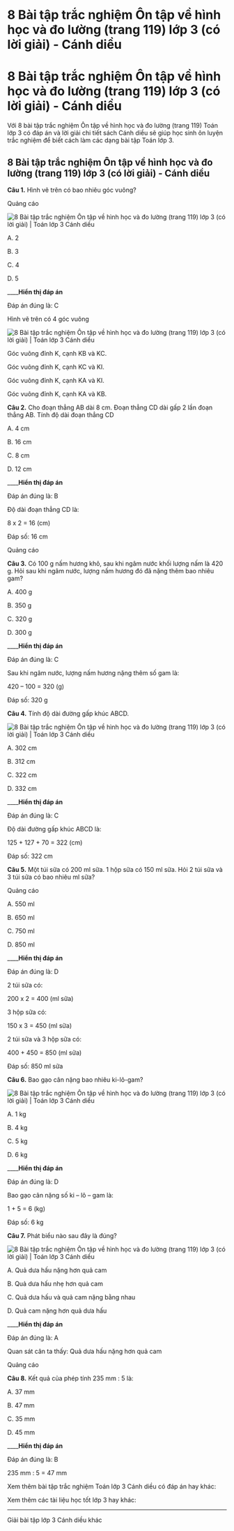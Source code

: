# 8 Bài tập trắc nghiệm Ôn tập về hình học và đo lường (trang 119) lớp 3 (có lời giải) - Cánh diều

# 8 Bài tập trắc nghiệm Ôn tập về hình học và đo lường (trang 119) lớp 3 (có lời giải) - Cánh diều

Với 8 bài tập trắc nghiệm Ôn tập về hình học và đo lường (trang 119) Toán lớp 3 có đáp án và lời giải chi tiết sách Cánh diều sẽ giúp học sinh ôn luyện trắc nghiệm để biết cách làm các dạng bài tập Toán lớp 3.

## 8 Bài tập trắc nghiệm Ôn tập về hình học và đo lường (trang 119) lớp 3 (có lời giải) - Cánh diều

**Câu 1.** Hình vẽ trên có bao nhiêu góc vuông?

Quảng cáo

![8 Bài tập trắc nghiệm Ôn tập về hình học và đo lường \(trang 119\) lớp 3 \(có lời giải\) | Toán lớp 3 Cánh diều](https://vietjack.com/toan-3-cd/images/trac-nghiem-on-tap-ve-hinh-hoc-va-do-luong-trang-119.PNG)

A. 2

B. 3

C. 4

D. 5

____**Hiển thị đáp án**

Đáp án đúng là: C

Hình vẽ trên có 4 góc vuông

![8 Bài tập trắc nghiệm Ôn tập về hình học và đo lường \(trang 119\) lớp 3 \(có lời giải\) | Toán lớp 3 Cánh diều](https://vietjack.com/toan-3-cd/images/trac-nghiem-on-tap-ve-hinh-hoc-va-do-luong-trang-119-a.PNG)

Góc vuông đỉnh K, cạnh KB và KC.

Góc vuông đỉnh K, cạnh KC và KI.

Góc vuông đỉnh K, cạnh KA và KI.

Góc vuông đỉnh K, cạnh KA và KB.

**Câu 2.** Cho đoạn thẳng AB dài 8 cm. Đoạn thẳng CD dài gấp 2 lần đoạn thẳng AB. Tính độ dài đoạn thẳng CD

A. 4 cm

B. 16 cm

C. 8 cm

D. 12 cm

____**Hiển thị đáp án**

Đáp án đúng là: B

Độ dài đoạn thẳng CD là:

8 x 2 = 16 (cm)

Đáp số: 16 cm

Quảng cáo

**Câu 3.** Có 100 g nấm hương khô, sau khi ngâm nước khối lượng nấm là 420 g. Hỏi sau khi ngâm nước, lượng nấm hương đó đã nặng thêm bao nhiêu gam?

A. 400 g

B. 350 g

C. 320 g

D. 300 g

____**Hiển thị đáp án**

Đáp án đúng là: C

Sau khi ngâm nước, lượng nấm hương nặng thêm số gam là:

420 – 100 = 320 (g)

Đáp số: 320 g

**Câu 4.** Tính độ dài đường gấp khúc ABCD.

![8 Bài tập trắc nghiệm Ôn tập về hình học và đo lường \(trang 119\) lớp 3 \(có lời giải\) | Toán lớp 3 Cánh diều](https://vietjack.com/toan-3-cd/images/trac-nghiem-on-tap-ve-hinh-hoc-va-do-luong-trang-119-a1.PNG)

A. 302 cm

B. 312 cm

C. 322 cm

D. 332 cm

____**Hiển thị đáp án**

Đáp án đúng là: C

Độ dài đường gấp khúc ABCD là:

125 + 127 + 70 = 322 (cm)

Đáp số: 322 cm

**Câu 5.** Một túi sữa có 200 ml sữa. 1 hộp sữa có 150 ml sữa. Hỏi 2 túi sữa và 3 túi sữa có bao nhiêu ml sữa?

Quảng cáo

A. 550 ml

B. 650 ml

C. 750 ml

D. 850 ml

____**Hiển thị đáp án**

Đáp án đúng là: D

2 túi sữa có:

200 x 2 = 400 (ml sữa)

3 hộp sữa có:

150 x 3 = 450 (ml sữa)

2 túi sữa và 3 hộp sữa có:

400 + 450 = 850 (ml sữa)

Đáp số: 850 ml sữa

**Câu 6.** Bao gạo cân nặng bao nhiêu ki-lô-gam?

![8 Bài tập trắc nghiệm Ôn tập về hình học và đo lường \(trang 119\) lớp 3 \(có lời giải\) | Toán lớp 3 Cánh diều](https://vietjack.com/toan-3-cd/images/trac-nghiem-on-tap-ve-hinh-hoc-va-do-luong-trang-119-1.PNG)

A. 1 kg

B. 4 kg

C. 5 kg

D. 6 kg

____**Hiển thị đáp án**

Đáp án đúng là: D

Bao gạo cân nặng số ki – lô – gam là:

1 + 5 = 6 (kg)

Đáp số: 6 kg

**Câu 7.** Phát biểu nào sau đây là đúng?

![8 Bài tập trắc nghiệm Ôn tập về hình học và đo lường \(trang 119\) lớp 3 \(có lời giải\) | Toán lớp 3 Cánh diều](https://vietjack.com/toan-3-cd/images/trac-nghiem-on-tap-ve-hinh-hoc-va-do-luong-trang-119-1a.PNG)

A. Quả dưa hấu nặng hơn quả cam

B. Quả dưa hấu nhẹ hơn quả cam

C. Quả dưa hấu và quả cam nặng bằng nhau

D. Quả cam nặng hơn quả dưa hấu

____**Hiển thị đáp án**

Đáp án đúng là: A

Quan sát cân ta thấy: Quả dưa hấu nặng hơn quả cam

Quảng cáo

**Câu 8.** Kết quả của phép tính 235 mm : 5 là:

A. 37 mm

B. 47 mm

C. 35 mm

D. 45 mm

____**Hiển thị đáp án**

Đáp án đúng là: B

235 mm : 5 = 47 mm

Xem thêm bài tập trắc nghiệm Toán lớp 3 Cánh diều có đáp án hay khác:

Xem thêm các tài liệu học tốt lớp 3 hay khác:

* * *

Giải bài tập lớp 3 Cánh diều khác
